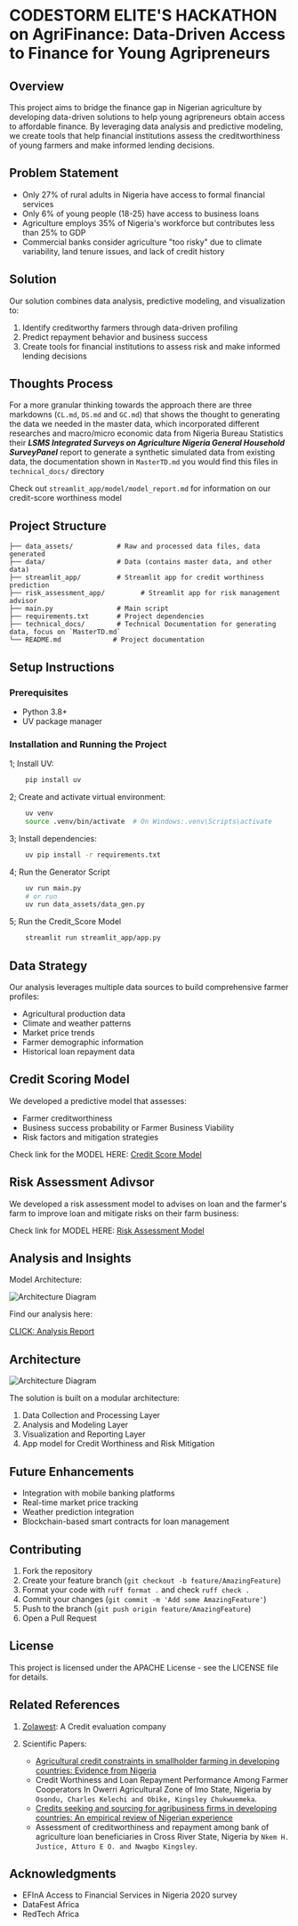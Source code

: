 # CODESTORM ELITE'S HACKATHON on AgriFinance: Data-Driven Access to Finance for Young Agripreneurs

## Overview

This project aims to bridge the finance gap in Nigerian agriculture by developing data-driven solutions to help young agripreneurs obtain access to affordable finance. By leveraging data analysis and predictive modeling, we create tools that help financial institutions assess the creditworthiness of young farmers and make informed lending decisions.

## Problem Statement

- Only 27% of rural adults in Nigeria have access to formal financial services
- Only 6% of young people (18-25) have access to business loans
- Agriculture employs 35% of Nigeria's workforce but contributes less than 25% to GDP
- Commercial banks consider agriculture "too risky" due to climate variability, land tenure issues, and lack of credit history

## Solution

Our solution combines data analysis, predictive modeling, and visualization to:

1. Identify creditworthy farmers through data-driven profiling
2. Predict repayment behavior and business success
3. Create tools for financial institutions to assess risk and make informed lending decisions

## Thoughts Process

For a more granular thinking towards the approach there are three markdowns (`CL.md`, `DS.md` and `GC.md`) that shows the thought to generating the data we needed in the master data, which incorporated different researches and macro/micro economic data from Nigeria Bureau Statistics their ***LSMS Integrated Surveys on Agriculture Nigeria General Household SurveyPanel*** report to generate a synthetic simulated data from existing data, the documentation shown in `MasterTD.md` you would find this files in `technical_docs/` directory

Check out `streamlit_app/model/model_report.md` for information on our credit-score worthiness model

## Project Structure

```.
├── data_assets/           # Raw and processed data files, data generated
├── data/                  # Data (contains master data, and other data)
├── streamlit_app/         # Streamlit app for credit worthiness prediction
├── risk_assessment_app/         # Streamlit app for risk management advisor
├── main.py                # Main script
├── requirements.txt       # Project dependencies
├── technical_docs/        # Technical Documentation for generating data, focus on `MasterTD.md`
└── README.md             # Project documentation
```

## Setup Instructions

### Prerequisites

- Python 3.8+
- UV package manager

### Installation and Running the Project

1; Install UV:

```bash
    pip install uv
```

2; Create and activate virtual environment:

```bash
    uv venv
    source .venv/bin/activate  # On Windows:.venv\Scripts\activate 
```

3; Install dependencies:

```bash
    uv pip install -r requirements.txt
```

4; Run the Generator Script

```bash
    uv run main.py  
    # or run
    uv run data_assets/data_gen.py
```

5; Run the Credit_Score Model

```bash
    streamlit run streamlit_app/app.py
```

## Data Strategy

Our analysis leverages multiple data sources to build comprehensive farmer profiles:

- Agricultural production data
- Climate and weather patterns
- Market price trends
- Farmer demographic information
- Historical loan repayment data

## Credit Scoring Model

We developed a predictive model that assesses:

- Farmer creditworthiness
- Business success probability or Farmer Business Viability
- Risk factors and mitigation strategies

Check link for the MODEL HERE: [Credit Score Model](https://appapp-dnho3s69gbjrowg2xhn255.streamlit.app/])

## Risk Assessment Adivsor

We developed a risk assessment model to advises on loan and the farmer's farm to improve loan and mitigate risks on their farm business:

Check link for MODEL HERE: [Risk Assessment Model](https://codestormhackathon-ctcnut7xytuqe8uuypk57v.streamlit.app/)

## Analysis and Insights

Model Architecture:

![Architecture Diagram](ModelDiagram.jpg)

Find our analysis here:

[CLICK: Analysis Report](https://app.powerbi.com/view?r=eyJrIjoiZmRhMmZkZGQtMmZmNi00M2U0LTgyMTYtMzg4YzE1NmYwMWQzIiwidCI6ImFiMTA0YzYwLTZkZTYtNDc1ZC1hMjBmLTg5M2Y2OWQ2NzlhNCJ9&pageName=601bbd75e649023d008d )

## Architecture

![Architecture Diagram](architecture.png)

The solution is built on a modular architecture:

1. Data Collection and Processing Layer
2. Analysis and Modeling Layer
3. Visualization and Reporting Layer
4. App model for Credit Worthiness and Risk Mitigation

## Future Enhancements

- Integration with mobile banking platforms
- Real-time market price tracking
- Weather prediction integration
- Blockchain-based smart contracts for loan management

## Contributing

1. Fork the repository
2. Create your feature branch (`git checkout -b feature/AmazingFeature`)
3. Format your code with `ruff format .` and check `ruff check .`
4. Commit your changes (`git commit -m 'Add some AmazingFeature'`)
5. Push to the branch (`git push origin feature/AmazingFeature`)
6. Open a Pull Request

## License

This project is licensed under the APACHE License - see the LICENSE file for details.

## Related References

1. [Zolawest](https://techcabal.com/2024/02/20/zowasel-releases-alternative-credit-evaluation-scoring-system-to-link-smallholder-farmers-with-financial-institutions/): A Credit evaluation company
2. Scientific Papers:

   - [Agricultural credit constraints in smallholder farming in developing countries: Evidence from Nigeria](https://www.sciencedirect.com/science/article/pii/S2772655X2200012X#tbl0002)
   - Credit Worthiness and Loan Repayment Performance Among Farmer Cooperators In Owerri Agricultural Zone of Imo State, Nigeria by `Osondu, Charles Kelechi and Obike, Kingsley Chukwuemeka`.
   - [Credits seeking and sourcing for agribusiness firms in developing countries: An empirical review of Nigerian experience]( https://doi.org/10.30574/gscarr.2023.17.2.0432 )
   - Assessment of creditworthiness and repayment among bank of agriculture loan beneficiaries in Cross River State, Nigeria by `Nkem H. Justice, Atturo E O. and Nwagbo Kingsley`.

## Acknowledgments

- EFInA Access to Financial Services in Nigeria 2020 survey
- DataFest Africa
- RedTech Africa
